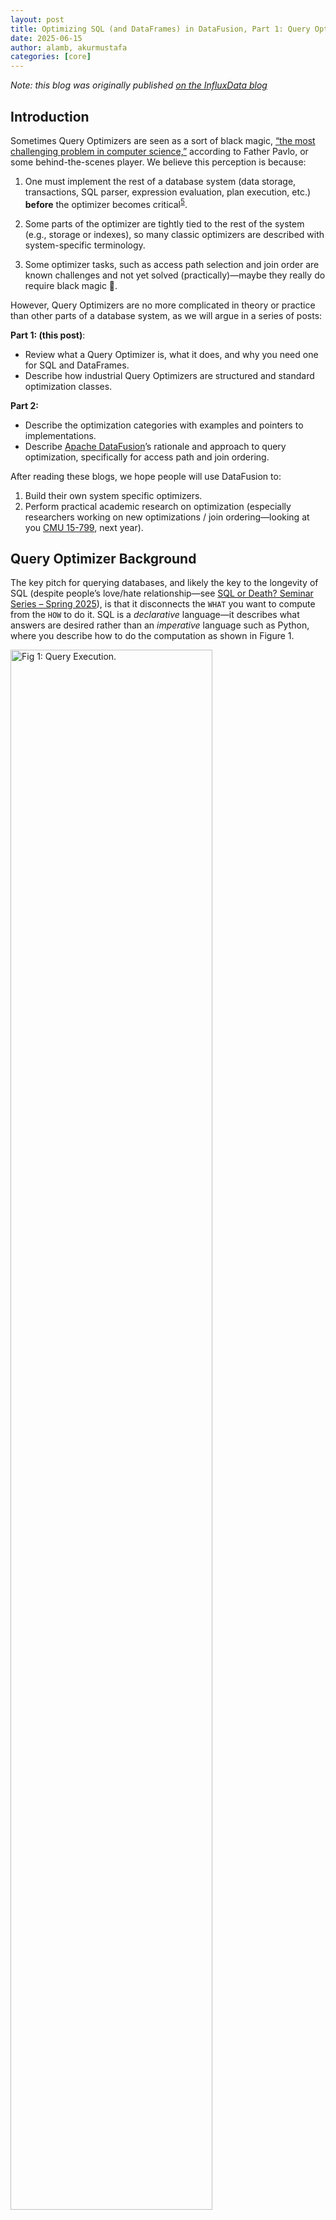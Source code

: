 ```yaml
---
layout: post
title: Optimizing SQL (and DataFrames) in DataFusion, Part 1: Query Optimization Overview
date: 2025-06-15
author: alamb, akurmustafa
categories: [core]
---
```


<!--
{% comment %}
Licensed to the Apache Software Foundation (ASF) under one or more
contributor license agreements.  See the NOTICE file distributed with
this work for additional information regarding copyright ownership.
The ASF licenses this file to you under the Apache License, Version 2.0
(the "License"); you may not use this file except in compliance with
the License.  You may obtain a copy of the License at

http://www.apache.org/licenses/LICENSE-2.0

Unless required by applicable law or agreed to in writing, software
distributed under the License is distributed on an "AS IS" BASIS,
WITHOUT WARRANTIES OR CONDITIONS OF ANY KIND, either express or implied.
See the License for the specific language governing permissions and
limitations under the License.
{% endcomment %}
-->



*Note: this blog was originally published [on the InfluxData blog](https://www.influxdata.com/blog/optimizing-sql-dataframes-part-one/)*


## Introduction

Sometimes Query Optimizers are seen as a sort of black magic, [“the most
challenging problem in computer
science,”](https://15799.courses.cs.cmu.edu/spring2025/) according to Father
Pavlo, or some behind-the-scenes player. We believe this perception is because:


1. One must implement the rest of a database system (data storage, transactions,
   SQL parser, expression evaluation, plan execution, etc.) **before** the
   optimizer becomes critical<sup id="fn5">[5](#footnote5)</sup>.

2. Some parts of the optimizer are tightly tied to the rest of the system (e.g.,
   storage or indexes), so many classic optimizers are described with
   system-specific terminology.

3. Some optimizer tasks, such as access path selection and join order are known
   challenges and not yet solved (practically)—maybe they really do require
   black magic 🤔.

However, Query Optimizers are no more complicated in theory or practice than other parts of a database system, as we will argue in a series of posts:

**Part 1: (this post)**:

* Review what a Query Optimizer is, what it does, and why you need one for SQL and DataFrames.
* Describe how industrial Query Optimizers are structured and standard optimization classes.

**Part 2:**

* Describe the optimization categories with examples and pointers to implementations.
* Describe [Apache DataFusion](https://datafusion.apache.org/)’s rationale and approach to query optimization, specifically for access path and join ordering.

After reading these blogs, we hope people will use DataFusion to:

1. Build their own system specific optimizers.
2. Perform practical academic research on optimization (especially researchers
   working on new optimizations / join ordering—looking at you [CMU
   15-799](https://15799.courses.cs.cmu.edu/spring2025/), next year).


## Query Optimizer Background

The key pitch for querying databases, and likely the key to the longevity of SQL
(despite people’s love/hate relationship—see [SQL or Death? Seminar Series –
Spring 2025](https://db.cs.cmu.edu/seminar2025/)), is that it disconnects the
`WHAT` you want to compute from the `HOW` to do it. SQL is a *declarative*
language—it describes what answers are desired rather than an *imperative*
language such as Python, where you describe how to do the computation as shown
in Figure 1.

<img src="/blog/images/optimizing-sql-dataframes/query-execution.png" width="80%" class="img-responsive" alt="Fig 1: Query Execution."/>

**Figure 1**: Query Execution: Users describe the answer they want using either
a DataFrame or SQL. The query planner or DataFrame API translates that
description into an *Initial Plan*, which is correct but slow. The Query
Optimizer then rewrites the initial plan to an *Optimized Plan*, which computes
the same results but faster and more efficiently. Finally, the Execution Engine
executes the optimized plan producing results.

## SQL, DataFrames, LogicalPlan Equivalence

Given their name, it is not surprising that Query Optimizers can improve the
performance of SQL queries. However, it is under-appreciated that this also
applies to DataFrame style APIs.

Classic DataFrame systems such as [pandas] and [Polars] (by default) execute
eagerly and thus have limited opportunities for optimization. However, more
modern APIs such as [Polar's lazy API], [Apache Spark's DataFrame]. and
[DataFusion's DataFrame] are much faster as they use the design shown in Figure
1 and apply many query optimization techniques.

[pandas]: https://pandas.pydata.org/
[Polars]: https://pola.rs/) 
[Polar'’'s lazy API]: https://docs.pola.rs/user-guide/lazy/using/
[Apache Spark's DataFrame]: https://spark.apache.org/docs/latest/sql-programming-guide.html#datasets-and-dataframes),
[DataFusion's DataFrame]: https://datafusion.apache.org/user-guide/dataframe.html

## Example of Query Optimizer

This section motivates the value of a Query Optimizer with an example. Let’s say
you have some observations of animal behavior, as illustrated in Table 1.

<img src="/blog/images/optimizing-sql-dataframes/table1.png" width="75%" class="img-responsive" alt="Table 1: Observational Data."/>

**Table 1**: Example observational data.

If the user wants to know the average population for some species in the last
month, a user can write a SQL query or a DataFrame such as the following:

SQL:

```sql
SELECT location, AVG(population)
FROM observations
WHERE species = ‘contrarian spider’ AND 
  observation_time >= now() - interval '1 month'
GROUP BY location
```

DataFrame:

```rust
df.scan("observations")
  .filter(col("species").eq("contrarian spider"))
  .filter(col("observation_time").ge(now()).sub(interval('1 month')))
  .agg(vec![col(location)], vec![avg(col("population")])
```

Within DataFusion, both the SQL and DataFrame are translated into the same
[`LogicalPlan`] , a “tree of relational operators.” This is a fancy way of
saying data flow graphs where the edges represent tabular data (rows + columns)
and the nodes represent a transformation (see [this DataFusion overview video]
for more details). The initial `LogicalPlan` for the queries above is shown in
Figure 2.

[`LogicalPlan`]: https://docs.rs/datafusion/latest/datafusion/logical_expr/enum.LogicalPlan.html
[this DataFusion overview video]: https://youtu.be/EzZTLiSJnhY

<img src="/blog/images/optimizing-sql-dataframes/initial-logical-plan.png" width="72%" class="img-responsive" alt="Fig 2: Initial Logical Plan."/>

**Figure 2**: Example initial `LogicalPlan` for SQL and DataFrame query. The
plan is read from bottom to top, computing the results in each step.

The optimizer's job is to take this query plan and rewrite it into an alternate
plan that computes the same results but faster, such as the one shown in Figure
3.

<img src="/blog/images/optimizing-sql-dataframes/optimized-logical-plan.png" width="80%" class="img-responsive" alt="Fig 3: Optimized Logical Plan."/>

**Figure 3**: An example optimized plan that computes the same result as the
plan in Figure 2 more efficiently. The diagram highlights where the optimizer
has applied *Projection Pushdown*, *Filter Pushdown*, and *Constant Evaluation*.
Note that this is a simplified example for explanatory purposes, and actual
optimizers such as the one in DataFusion perform additional tasks such as
choosing specific aggregation algorithms.


## Query Optimizer Implementation

Industrial optimizers, such as 
DataFusion’s ([source](https://github.com/apache/datafusion/tree/334d6ec50f36659403c96e1bffef4228be7c458e/datafusion/optimizer/src)),
ClickHouse ([source](https://github.com/ClickHouse/ClickHouse/tree/master/src/Analyzer/Passes), [source](https://github.com/ClickHouse/ClickHouse/tree/master/src/Processors/QueryPlan/Optimizations)),
DuckDB ([source](https://github.com/duckdb/duckdb/tree/4afa85c6a4dacc39524d1649fd8eb8c19c28ad14/src/optimizer)),
and Apache Spark ([source](https://github.com/apache/spark/tree/7bc8e99cde424c59b98fe915e3fdaaa30beadb76/sql/catalyst/src/main/scala/org/apache/spark/sql/catalyst/optimizer)),
are implemented as a series of passes or rules that rewrite a query plan. The
overall optimizer is composed of a sequence of these rules,<sup id="fn6">[6](#footnote6)</sup> as shown in
Figure 4. The specific order of the rules also often matters, but we will not
discuss this detail in this post.

A multi-pass design is standard because it helps:

1. Understand, implement, and test each pass in isolation
2. Easily extend the optimizer by adding new passes

<img src="/blog/images/optimizing-sql-dataframes/optimizer-passes.png" width="80%" class="img-responsive" alt="Fig 4: Query Optimizer Passes."/>

**Figure 4**: Query Optimizers are implemented as a series of rules that each
rewrite the query plan. Each rule’s algorithm is expressed as a transformation
of a previous plan.

There are three major classes of optimizations in industrial optimizers:

1. **Always Optimizations**: These are always good to do and thus are always
   applied. This class of optimization includes expression simplification,
   predicate pushdown, and limit pushdown. These optimizations are typically
   simple in theory, though they require nontrivial amounts of code and tests to
   implement in practice.

2. **Engine Specific Optimizations: **These optimizations take advantage of
   specific engine features, such as how expressions are evaluated or what
   particular hash or join implementations are available.

3. **Access Path and Join Order Selection**: These passes choose one access
   method per table and a join order for execution, typically using heuristics
   and a cost model to make tradeoffs between the options. Databases often have
   multiple ways to access the data (e.g., index scan or full-table scan), as
   well as many potential orders to combine (join) multiple tables. These
   methods compute the same result but can vary drastically in performance.

This brings us to the end of Part 1. In Part 2, we will explain these classes of
optimizations in more detail and provide examples of how they are implemented in
DataFusion and other systems.

# About the Authors

[Andrew Lamb](https://www.linkedin.com/in/andrewalamb/) is a Staff Engineer at
[InfluxData](https://www.influxdata.com/) and an [Apache
DataFusion](https://datafusion.apache.org/) PMC member. A Database Optimizer
connoisseur, he worked on the [Vertica Analytic
Database](https://vldb.org/pvldb/vol5/p1790_andrewlamb_vldb2012.pdf) Query
Optimizer for six years, has several granted US patents related to query
optimization<sup id="fn1">[1](#footnote1)</sup>, co-authored several papers<sup id="fn2">[2](#footnote2)</sup>  about the topic (including in
VLDB 2024<sup id="fn3">[3](#footnote3)</sup>), and spent several weeks<sup id="fn4">[4](#footnote4)</sup> deeply geeking out about this topic
with other experts (thank you Dagstuhl).

[Mustafa Akur](https://www.linkedin.com/in/akurmustafa/) is a PhD Student at
[OHSU](https://www.ohsu.edu/) Knight Cancer Institute and an [Apache
DataFusion](https://datafusion.apache.org/) PMC member. He was previously a
Software Developer at [Synnada](https://www.synnada.ai/) where he contributed
significant features to the DataFusion optimizer, including many [sort-based
optimizations](https://datafusion.apache.org/blog/2025/03/11/ordering-analysis/).


## Notes

<a id="footnote1"></a><sup>[1]</sup> *Modular Query Optimizer, US 8,312,027 · Issued Nov 13, 2012*, Query Optimizer with schema conversion US 8,086,598 · Issued Dec 27, 2011

<a id="footnote2"></a><sup>[2]</sup> [The Vertica Query Optimizer: The case for specialized Query Optimizers](https://www.researchgate.net/publication/269306314_The_Vertica_Query_Optimizer_The_case_for_specialized_query_optimizers)

<a id="footnote3"></a><sup>[3]</sup> [https://www.vldb.org/pvldb/vol17/p1350-justen.pdf](https://www.vldb.org/pvldb/vol17/p1350-justen.pdf)

<a id="footnote4"></a><sup>[4]</sup> [https://www.dagstuhl.de/en/seminars/seminar-calendar/seminar-details/24101](https://www.dagstuhl.de/en/seminars/seminar-calendar/seminar-details/24101) , [https://www.dagstuhl.de/en/seminars/seminar-calendar/seminar-details/22111](https://www.dagstuhl.de/en/seminars/seminar-calendar/seminar-details/22111) [https://www.dagstuhl.de/en/seminars/seminar-calendar/seminar-details/12321](https://www.dagstuhl.de/en/seminars/seminar-calendar/seminar-details/12321)

<a id="footnote5"></a><sup>[5]</sup>  And thus in academic classes, by the time you get around to an optimizer the semester is over and everyone is ready for the semester to be done. Once industrial systems mature to the point where the optimizer is a bottleneck, the shiny new-ness of the[ hype cycle](https://en.wikipedia.org/wiki/Gartner_hype_cycle) has worn off and it is likely in the trough of disappointment.

<a id="footnote6"></a><sup>[6]</sup> Often systems will classify these passes into different categories, but I am simplifying here

